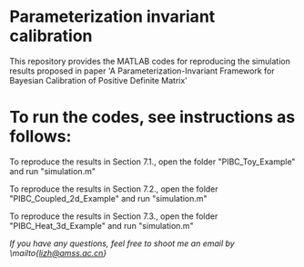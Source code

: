 # Parameterization invariant calibration
This repository provides the MATLAB codes for reproducing the simulation results proposed in paper 'A Parameterization-Invariant Framework for Bayesian Calibration of Positive Definite Matrix'

# To run the codes, see instructions as follows:

To reproduce the results in Section 7.1., open the folder "PIBC_Toy_Example" and run "simulation.m"

To reproduce the results in Section 7.2., open the folder "PIBC_Coupled_2d_Example" and run "simulation.m"

To reproduce the results in Section 7.3., open the folder "PIBC_Heat_3d_Example" and run "simulation.m"




*If you have any questions, feel free to shoot me an email by \mailto{lizh@amss.ac.cn}*


